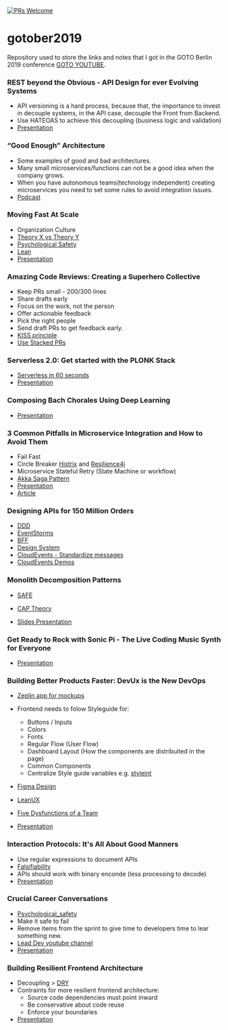 [![PRs Welcome](https://img.shields.io/badge/PRs-welcome-brightgreen.svg?style=flat-square)](http://makeapullrequest.com)

# gotober2019
Repository used to store the links and notes that I got in the GOTO Berlin 2019 conference [GOTO YOUTUBE](https://www.youtube.com/channel/UCs_tLP3AiwYKwdUHpltJPuA).

### REST beyond the Obvious - API Design for ever Evolving Systems

- API versioning is a hard process, because that, the importance to invest in decouple systems, in the API case, decouple the Front from Backend.
- Use HATEOAS to achieve this decoupling (business logic and validation)
- <u>[Presentation](https://www.youtube.com/watch?v=mQkf85S9UoQ)</u>

### “Good Enough” Architecture

- Some examples of good and bad architectures.
- Many small microservices/functions can not be a good idea when the company grows.
- When you have autonomous teams(technology independent) creating microservices you need to set some rules to avoid integration issues.  
- [Podcast](https://www.case-podcast.org/4-software-architecture/transcript)

### Moving Fast At Scale

- Organization Culture 
- [Theory X vs Theory Y](https://en.wikipedia.org/wiki/Theory_X_and_Theory_Y)
- [Psychological Safety](https://www.infoq.com/articles/psychological-safety-models-experiences/?itm_source=articles_about_Psychological-Safety&itm_medium=link&itm_campaign=Psychological-Safety) 
- [Lean](https://en.wikipedia.org/wiki/Lean_software_development)
- [Presentation](https://www.youtube.com/watch?v=t-sIaw4kHqI) 

### Amazing Code Reviews: Creating a Superhero Collective

- Keep PRs small - 200/300 lines
- Share drafts early
- Focus on the work, not the person
- Offer actionable feedback
- Pick the right people
- Send draft PRs to get feedback early.
- [KISS principle](https://www.interaction-design.org/literature/article/kiss-keep-it-simple-stupid-a-design-principle)
- [Use Stacked PRs](https://graysonkoonce.com/stacked-pull-requests-keeping-github-diffs-small/)

### Serverless 2.0: Get started with the PLONK Stack

- [Serverless in 60 seconds](https://skillsmatter.com/skillscasts/10813-faas-and-furious-0-to-serverless-in-60-seconds-anywhere)
- [Presentation](https://blog.alexellis.io/getting-started-with-the-plonk-stack-and-serverless/)

### Composing Bach Chorales Using Deep Learning

- [Presentation](https://www.youtube.com/watch?v=yu3DZuxxV7c)

### 3 Common Pitfalls in Microservice Integration and How to Avoid Them

- Fail Fast
- Circle Breaker [Histrix](https://github.com/Netflix/Hystrix) and [Resilience4j](https://github.com/resilience4j/resilience4j)
- Microservice Stateful Retry (State Machine or workflow)
- [Akka Saga Pattern](https://blog.knoldus.com/microservices-and-the-saga-pattern/)
- [Presentation](https://www.youtube.com/watch?v=JugjRg0-pnE)
- [Article](https://www.infoworld.com/article/3254777/3-common-pitfalls-of-microservices-integrationand-how-to-avoid-them.html)

### Designing APIs for 150 Million Orders

- [DDD](https://en.wikipedia.org/wiki/Domain-driven_design)
- [EventStorms](https://techbeacon.com/devops/introduction-event-storming-easy-way-achieve-domain-driven-design)
- [BFF](https://samnewman.io/patterns/architectural/bff/)
- [Design System](https://www.learnstorybook.com/design-systems-for-developers/)
- [CloudEvents - Standardize messages](https://cloudevents.io/)
- [CloudEvents Demos](https://github.com/cloudevents/spec/blob/master/community/demos.md)

### Monolith Decomposition Patterns

- [SAFE](https://www.scaledagileframework.com/)
- [CAP Theory](https://dzone.com/articles/cap-theorem)

- [Slides Presentation](files/monolith_decompositon_patterns.pdf)    

### Get Ready to Rock with Sonic Pi - The Live Coding Music Synth for Everyone

- [Presentation](https://www.youtube.com/watch?v=OLLwG_SN8oo)

### Building Better Products Faster: DevUx is the New DevOps

- [Zeplin app for mockups](https://zeplin.io/)
- Frontend needs to folow Styleguide for:
    - Buttons / Inputs 
    - Colors 
    - Fonts
    - Regular Flow (User Flow)
    - Dashboard Layout (How the components are distribuited in the page)
    - Common Components
    - Centralize Style guide variables e.g. [styleint](https://github.com/stylelint/stylelint)
- [Figma Design](https://www.figma.com/)
- [LeanUX](https://www.oreilly.com/radar/what-is-lean-ux/)
- [Five Dysfunctions of a Team](https://en.wikipedia.org/wiki/The_Five_Dysfunctions_of_a_Team)

- [Presentation](https://www.youtube.com/watch?v=P21O_6OqpR0&feature=youtu.be&t=27052)

### Interaction Protocols: It's All About Good Manners

- Use regular expressions to document APIs
- [Falsifiability](https://en.wikipedia.org/wiki/Falsifiability)
- APIs should work with binary enconde (less processing to decode)
- [Presentation](https://www.youtube.com/watch?v=A5ovSBt0-C0)

### Crucial Career Conversations

- [Psychological_safety](https://en.wikipedia.org/wiki/Psychological_safety)
- Make it safe to fail
- Remove items from the sprint to give time to developers time to lear something new.
- [Lead Dev youtube channel](https://www.youtube.com/channel/UCmM3eCpmWKLJj2PDW_jdGkg)
- [Presentation](https://www.youtube.com/watch?v=DTAXQNJLskk)

### Building Resilient Frontend Architecture

- Decoupling > [DRY](https://en.wikipedia.org/wiki/Don%27t_repeat_yourself) 
- Contraints for more resilient frontend architecture:
    - Source code dependencies must point inward
    - Be conservative about code reuse
    - Enforce your boundaries
- [Presentation](https://www.youtube.com/watch?v=HudXYWLBTHw)
